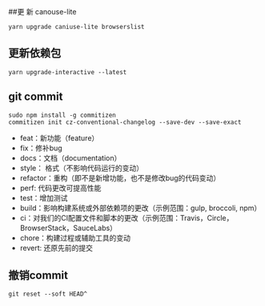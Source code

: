 ##更 新 canouse-lite
``` shell
yarn upgrade caniuse-lite browserslist
```

## 更新依赖包
``` shell
yarn upgrade-interactive --latest
```
## git commit
``` shell
sudo npm install -g commitizen
commitizen init cz-conventional-changelog --save-dev --save-exact
```
- feat：新功能（feature）
- fix：修补bug
- docs：文档（documentation）
- style： 格式（不影响代码运行的变动）
- refactor：重构（即不是新增功能，也不是修改bug的代码变动）
- perf: 代码更改可提高性能
- test：增加测试
- build：影响构建系统或外部依赖项的更改（示例范围：gulp, broccoli, npm）
- ci：对我们的CI配置文件和脚本的更改（示例范围：Travis，Circle，BrowserStack，SauceLabs）
- chore：构建过程或辅助工具的变动
- revert:  还原先前的提交

## 撤销commit
``` shell
git reset --soft HEAD^
```